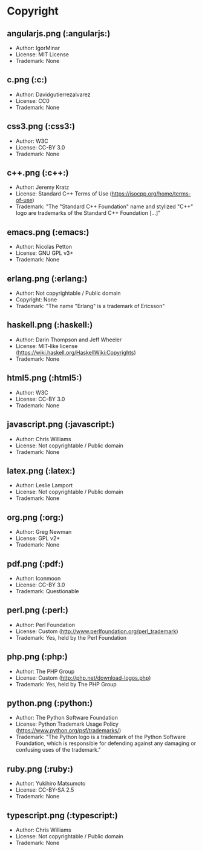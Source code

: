 # Copyright

## angularjs.png (:angularjs:)
* Author: IgorMinar
* License: MIT License
* Trademark: None

## c.png (:c:)

* Author: Davidgutierrezalvarez
* License: CC0
* Trademark: None

## css3.png (:css3:)
* Author: W3C
* License: CC-BY 3.0
* Trademark: None

## c++.png (:c++:)

* Author: Jeremy Kratz
* License: Standard C++ Terms of Use (https://isocpp.org/home/terms-of-use)
* Trademark: "The "Standard C++ Foundation" name and stylized "C++" logo are trademarks of the Standard C++ Foundation [...]"

## emacs.png (:emacs:)

* Author: Nicolas Petton
* License: GNU GPL v3+
* Trademark: None

## erlang.png (:erlang:)

* Author: Not copyrightable / Public domain
* Copyright: None
* Trademark: "The name "Erlang" is a trademark of Ericsson"

## haskell.png (:haskell:)

* Author: Darin Thompson and Jeff Wheeler
* License: MIT-like license (https://wiki.haskell.org/HaskellWiki:Copyrights)
* Trademark: None

## html5.png (:html5:)
* Author: W3C
* License: CC-BY 3.0
* Trademark: None

## javascript.png (:javascript:)
* Author: Chris Williams
* License: Not copyrightable / Public domain
* Trademark: None

## latex.png (:latex:)
* Author: Leslie Lamport
* License: Not copyrightable / Public domain
* Trademark: None

## org.png (:org:)

* Author: Greg Newman
* License: GPL v2+
* Trademark: None

## pdf.png (:pdf:)

* Author: Iconmoon
* License: CC-BY 3.0
* Trademark: Questionable

## perl.png (:perl:)

* Author: Perl Foundation
* License: Custom (http://www.perlfoundation.org/perl_trademark)
* Trademark: Yes, held by the Perl Foundation

## php.png (:php:)

* Author: The PHP Group
* License: Custom (http://php.net/download-logos.php)
* Trademark: Yes, held by The PHP Group

## python.png (:python:)

* Author: The Python Software Foundation
* License: Python Trademark Usage Policy (https://www.python.org/psf/trademarks/)
* Trademark: "The Python logo is a trademark of the Python Software Foundation, which is responsible for defending against any damaging or confusing uses of the trademark."

## ruby.png (:ruby:)

* Author: Yukihiro Matsumoto
* License: CC-BY-SA 2.5
* Trademark: None

## typescript.png (:typescript:)
* Author: Chris Williams
* License: Not copyrightable / Public domain
* Trademark: None
